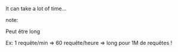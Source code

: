 It can take a lot of time...

note:

Peut être long

Ex: 1 requête/min => 60 requête/heure => long pour 1M de requêtes !
